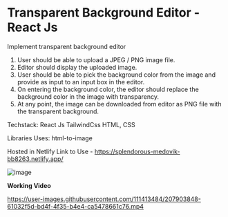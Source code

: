 # Transparent Background Editor - React Js

Implement transparent background editor
1. User should be able to upload a JPEG / PNG image file.
2. Editor should display the uploaded image.
3. User should be able to pick the background color from the image and provide as input to an input box in the editor.
4. On entering the background color, the editor should replace the background color in the image with transparency.
5. At any point, the image can be downloaded from editor as PNG file with the transparent background.

Techstack:
React Js
TailwindCss
HTML, CSS

Libraries Uses: html-to-image

Hosted in Netlify
Link to Use - https://splendorous-medovik-bb8263.netlify.app/


![image](https://user-images.githubusercontent.com/111413484/199421691-d26bd9ab-ff0d-45d6-b188-157e3c059c9c.png)


**Working Video**

https://user-images.githubusercontent.com/111413484/207903848-61032f5d-bd4f-4f35-b4e4-ca5478661c76.mp4

